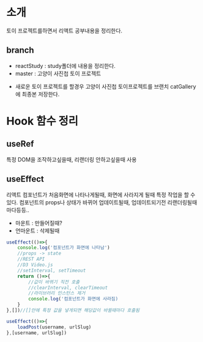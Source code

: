 # 소개
토이 프로젝트를하면서 리액트 공부내용을 정리한다.

## branch
- reactStudy : study폴더에 내용을 정리한다.
- master : 고양이 사진첩 토이 프로젝트
* 새로운 토이 프로젝트를 할경우 고양이 사진첩 토이프로젝트를 브랜치 catGallery에 최종본 저장한다.

# Hook 함수 정리

## useRef
특정 DOM을 조작하고싶을때, 리랜더링 안하고싶을때 사용

## useEffect
리액트 컴포넌트가 처음화면에 나타나게될때,
화면에 사라지게 될때 특정 작업을 할 수 있다.
컴포넌트의 props나 상태가 바뀌어 업데이트될때, 업데이트되기전
리랜더링될때마다등등..
- 마운트 : 만들어질때?
- 언마운트 : 삭제될때

```javascript
useEffect(()=>{
    console.log('컴포넌트가 화면에 나타남')
    //props -> state
    //REST API
    //D3 Video.js
    //setInterval, setTimeout
    return ()=>{
        //값이 바뀌기 직전 호출
        //clearInterval, clearTimeout
        //라이브러리 인스턴스 제거
        console.log('컴포넌트가 화면에 사라짐)
    }
},[])//[]안에 특정 값을 넣게되면 해당값이 바뀔때마다 호출됨

useEffect(()=>{
    loadPost(username, urlSlug)
},[username, urlSlug])
```
